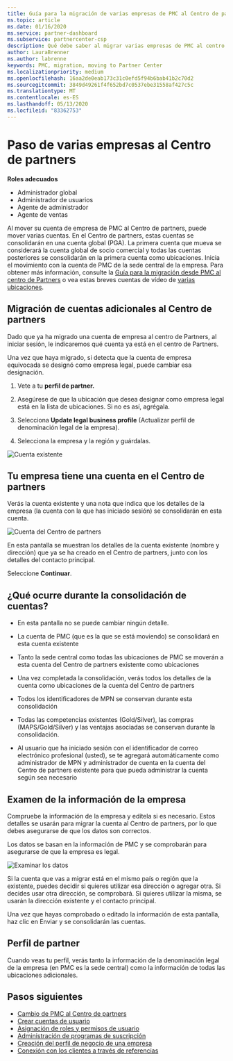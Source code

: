 ```yaml
---
title: Guía para la migración de varias empresas de PMC al Centro de partners
ms.topic: article
ms.date: 01/16/2020
ms.service: partner-dashboard
ms.subservice: partnercenter-csp
description: Qué debe saber al migrar varias empresas de PMC al centro de Partners y consolidarlas en una cuenta global de socio comercial.
author: LauraBrenner
ms.author: labrenne
keywords: PMC, migration, moving to Partner Center
ms.localizationpriority: medium
ms.openlocfilehash: 16aa2de0eab173c31c0efd5f94b6bab41b2c70d2
ms.sourcegitcommit: 3849d49261f4f652bd7c0537ebe31558af427c5c
ms.translationtype: MT
ms.contentlocale: es-ES
ms.lasthandoff: 05/13/2020
ms.locfileid: "83362753"
---
```

# <a name="moving-your-multiple-companies-to-partner-center"></a>Paso de varias empresas al Centro de partners

**Roles adecuados**

- Administrador global
- Administrador de usuarios
- Agente de administrador
- Agente de ventas

Al mover su cuenta de empresa de PMC al Centro de partners, puede mover varias cuentas. En el Centro de partners, estas cuentas se consolidarán en una cuenta global (PGA). La primera cuenta que mueva se considerará la cuenta global de socio comercial y todas las cuentas posteriores se consolidarán en la primera cuenta como ubicaciones. Inicia el movimiento con la cuenta de PMC de la sede central de la empresa. Para obtener más información, consulte la [Guía para la migración desde PMC al centro de Partners](guide-to-migration.md) o vea estas breves cuentas de vídeo de [varias ubicaciones](https://vimeo.com/290335248).

## <a name="move-your-additional-accounts-into-partner-center"></a>Migración de cuentas adicionales al Centro de partners

Dado que ya ha migrado una cuenta de empresa al centro de Partners, al iniciar sesión, le indicaremos qué cuenta ya está en el centro de Partners.

Una vez que haya migrado, si detecta que la cuenta de empresa equivocada se designó como empresa legal, puede cambiar esa designación.

1. Vete a tu **perfil de partner.**

2. Asegúrese de que la ubicación que desea designar como empresa legal está en la lista de ubicaciones. Si no es así, agrégala.

3. Selecciona **Update legal business profile** (Actualizar perfil de denominación legal de la empresa).

4. Selecciona la empresa y la región y guárdalas.

![Cuenta existente](images/migration/accountwithus.png)

## <a name="your-company-has-an-account-in-partner-center"></a>Tu empresa tiene una cuenta en el Centro de partners

Verás la cuenta existente y una nota que indica que los detalles de la empresa (la cuenta con la que has iniciado sesión) se consolidarán en esta cuenta.

![Cuenta del Centro de partners](images/migration/existingaccount2.png)

En esta pantalla se muestran los detalles de la cuenta existente (nombre y dirección) que ya se ha creado en el Centro de partners, junto con los detalles del contacto principal.

Seleccione **Continuar**.

## <a name="what-happens-during-consolidation-of-accounts"></a>¿Qué ocurre durante la consolidación de cuentas?

- En esta pantalla no se puede cambiar ningún detalle.

- La cuenta de PMC (que es la que se está moviendo) se consolidará en esta cuenta existente

- Tanto la sede central como todas las ubicaciones de PMC se moverán a esta cuenta del Centro de partners existente como ubicaciones

- Una vez completada la consolidación, verás todos los detalles de la cuenta como ubicaciones de la cuenta del Centro de partners

- Todos los identificadores de MPN se conservan durante esta consolidación

- Todas las competencias existentes (Gold/Silver), las compras (MAPS/Gold/Silver) y las ventajas asociadas se conservan durante la consolidación.

- Al usuario que ha iniciado sesión con el identificador de correo electrónico profesional (usted), se te agregará automáticamente como administrador de MPN y administrador de cuenta en la cuenta del Centro de partners existente para que pueda administrar la cuenta según sea necesario

## <a name="review-your-company-information"></a>Examen de la información de la empresa

Compruebe la información de la empresa y edítela si es necesario.  Estos detalles se usarán para migrar la cuenta al Centro de partners, por lo que debes asegurarse de que los datos son correctos.

Los datos se basan en la información de PMC y se comprobarán para asegurarse de que la empresa es legal.

![Examinar los datos](images/migration/review.png)

Si la cuenta que vas a migrar está en el mismo país o región que la existente, puedes decidir si quieres utilizar esa dirección o agregar otra. Si decides usar otra dirección, se comprobará. Si quieres utilizar la misma, se usarán la dirección existente y el contacto principal.

Una vez que hayas comprobado o editado la información de esta pantalla, haz clic en Enviar y se consolidarán las cuentas.

## <a name="partner-profile"></a>Perfil de partner

Cuando veas tu perfil, verás tanto la información de la denominación legal de la empresa (en PMC es la sede central) como la información de todas las ubicaciones adicionales.

## <a name="next-steps"></a>Pasos siguientes

- [Cambio de PMC al Centro de partners](move-pmc-pc-map.md)
- [Crear cuentas de usuario](create-user-accounts-and-set-permissions.md)
- [Asignación de roles y permisos de usuario](permissions-overview.md)
- [Administración de programas de suscripción](renew-mpn-offers.md)
- [Creación del perfil de negocio de una empresa](create-a-marketing-profile.md)
- [Conexión con los clientes a través de referencias](responding-to-referrals.md)

